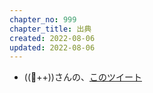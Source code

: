 ```yaml
---
chapter_no: 999
chapter_title: 出典
created: 2022-08-06
updated: 2022-08-06
---
```

- ((🐑++))さんの、[このツイート](https://twitter.com/Sheeeeepla/status/1554028833942441984)
